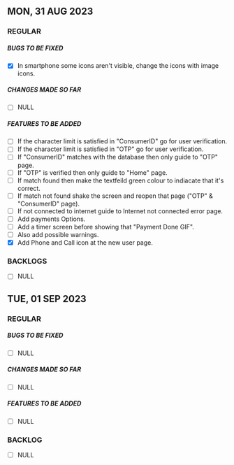 ## MON, 31 AUG 2023

### REGULAR
##### BUGS TO BE FIXED
- [x] In smartphone some icons aren't visible, change the icons with image icons.


##### CHANGES MADE SO FAR
- [ ] NULL


##### FEATURES TO BE ADDED
- [ ] If the character limit is satisfied in "ConsumerID" go for user verification.
- [ ] If the character limit is satisfied in "OTP" go for user verification.
- [ ] If "ConsumerID" matches with the database then only guide to "OTP" page.
- [ ] If "OTP" is verified then only guide to "Home" page.
- [ ] If match found then make the textfeild green colour to indiacate that it's correct.
- [ ] If match not found shake the screen and reopen that page ("OTP" & "ConsumerID" page).
- [ ] If not connected to internet guide to Internet not connected error page.
- [ ] Add payments Options.
- [ ] Add a timer screen before showing that "Payment Done GIF".
- [ ] Also add possible warnings.
- [x] Add Phone and Call icon at the new user page.

### BACKLOGS
- [ ] NULL


## TUE, 01 SEP 2023
### REGULAR

##### BUGS TO BE FIXED
- [ ] NULL

##### CHANGES MADE SO FAR
- [ ] NULL
##### FEATURES TO BE ADDED
- [ ] NULL

### BACKLOG
- [ ] NULL



